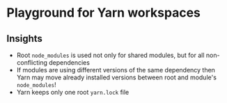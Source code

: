 # Playground for Yarn workspaces

## Insights

* Root `node_modules` is used not only for shared modules, but for all non-conflicting dependencies
* If modules are using different versions of the same dependency then Yarn may move already installed versions between root and module's `node_modules`!
* Yarn keeps only one root `yarn.lock` file